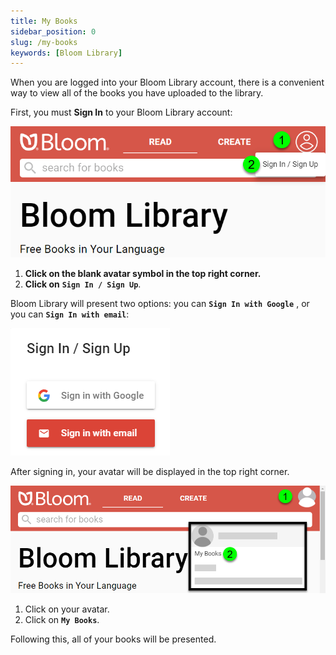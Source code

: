 ```yaml
---
title: My Books
sidebar_position: 0
slug: /my-books
keywords: [Bloom Library]
---
```




When you are logged into your Bloom Library account, there is a convenient way to view all of the books you have uploaded to the library. 


First, you must **Sign In** to your Bloom Library account:


![](./1025630581.png)

1. **Click on the blank avatar symbol in the top right corner.**
2. **Click on** **`Sign In / Sign Up`**.

Bloom Library will present two options: you can **`Sign In with Google`** , or you can **`Sign In with email`**: 


![](./1299683426.png)


After signing in, your avatar will be displayed in the top right corner.


![](./751475009.png)

1. Click on your avatar.
2. Click on **`My Books`**.

Following this, all of your books will be presented. 

